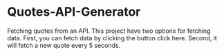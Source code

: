 # Quotes-API-Generator
Fetching quotes from an API.
This project have two options for fetching data. 
First, you can fetch data by clicking the button click here.
Second, it will fetch a new quote every 5 seconds.
